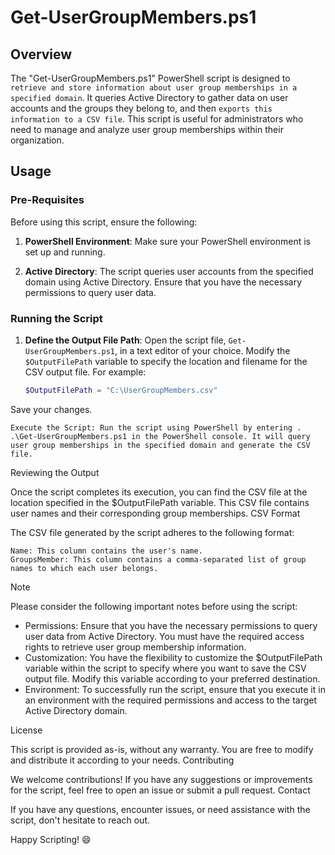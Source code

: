 # Get-UserGroupMembers.ps1

## Overview

The "Get-UserGroupMembers.ps1" PowerShell script is designed to `retrieve and store information about user group memberships in a specified domain`. It queries Active Directory to gather data on user accounts and the groups they belong to, and then `exports this information to a CSV file`. This script is useful for administrators who need to manage and analyze user group memberships within their organization.

## Usage

### Pre-Requisites

Before using this script, ensure the following:

1. **PowerShell Environment**: Make sure your PowerShell environment is set up and running.

2. **Active Directory**: The script queries user accounts from the specified domain using Active Directory. Ensure that you have the necessary permissions to query user data.

### Running the Script

1. **Define the Output File Path**: Open the script file, `Get-UserGroupMembers.ps1`, in a text editor of your choice. Modify the `$OutputFilePath` variable to specify the location and filename for the CSV output file. For example:

   ```powershell
   $OutputFilePath = "C:\UserGroupMembers.csv"
   ```
Save your changes.

    Execute the Script: Run the script using PowerShell by entering . .\Get-UserGroupMembers.ps1 in the PowerShell console. It will query user group memberships in the specified domain and generate the CSV file.

Reviewing the Output

Once the script completes its execution, you can find the CSV file at the location specified in the $OutputFilePath variable. This CSV file contains user names and their corresponding group memberships.
CSV Format

The CSV file generated by the script adheres to the following format:

    Name: This column contains the user's name.
    GroupsMember: This column contains a comma-separated list of group names to which each user belongs.

>[!Note]
>Please consider the following important notes before using the script:
> - Permissions: Ensure that you have the necessary permissions to query user data from Active Directory. You must have the required access rights to retrieve user group membership information.
> - Customization: You have the flexibility to customize the $OutputFilePath variable within the script to specify where you want to save the CSV output file. Modify this variable according to your preferred destination.
> - Environment: To successfully run the script, ensure that you execute it in an environment with the required permissions and access to the target Active Directory domain.


License

This script is provided as-is, without any warranty. You are free to modify and distribute it according to your needs.
Contributing

We welcome contributions! If you have any suggestions or improvements for the script, feel free to open an issue or submit a pull request.
Contact

If you have any questions, encounter issues, or need assistance with the script, don't hesitate to reach out.

Happy Scripting! 😄
